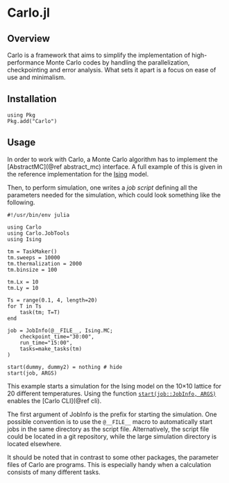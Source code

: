 # Carlo.jl

## Overview

Carlo is a framework that aims to simplify the implementation of high-performance Monte Carlo codes
by handling the parallelization, checkpointing and error analysis. What sets it apart is a focus on
ease of use and minimalism.

## Installation

```@repl
using Pkg
Pkg.add("Carlo")
```

## Usage

In order to work with Carlo, a Monte Carlo algorithm has to implement the [AbstractMC](@ref abstract_mc) interface. A full example of this is given in the
reference implementation for the [Ising](https://github.com/lukas-weber/Ising.jl) model.

Then, to perform simulation, one writes a *job script* defining all the parameters needed for the simulation, which could look something like the following.
```@example
#!/usr/bin/env julia

using Carlo
using Carlo.JobTools
using Ising

tm = TaskMaker()
tm.sweeps = 10000
tm.thermalization = 2000
tm.binsize = 100

tm.Lx = 10
tm.Ly = 10

Ts = range(0.1, 4, length=20)
for T in Ts
    task(tm; T=T)
end

job = JobInfo(@__FILE__, Ising.MC;
    checkpoint_time="30:00",
    run_time="15:00",
    tasks=make_tasks(tm)
)

start(dummy, dummy2) = nothing # hide
start(job, ARGS)
```

This example starts a simulation for the Ising model on the 10×10 lattice for 20 different temperatures. Using the function [`start(job::JobInfo, ARGS)`](@ref) enables the [Carlo CLI](@ref cli).

The first argument of JobInfo is the prefix for starting the simulation. One possible convention is to use the `@__FILE__` macro to automatically start jobs in the same directory as the script file. Alternatively,
the script file could be located in a git repository, while the large simulation directory is located elsewhere.

It should be noted that in contrast to some other packages, the parameter files of Carlo are programs. This is especially handy when a calculation consists of many different tasks.

